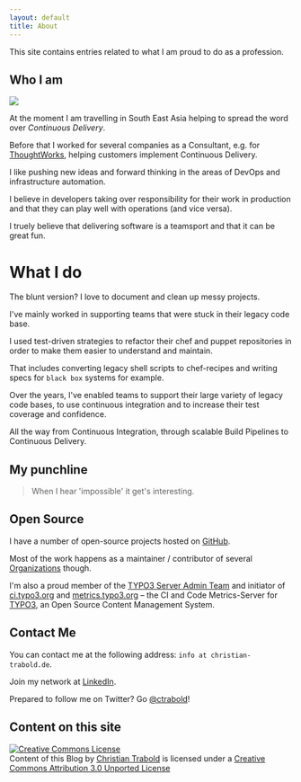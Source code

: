 ```yaml
---
layout: default
title: About
---
```


This site contains entries related to what I am proud to do as a profession.


## Who I am

<img src="http://www.gravatar.com/avatar/6d4ce863d23886ec67558ffe4309fe76.png" class="right" />

At the moment I am travelling in South East Asia helping to spread the word over _Continuous Delivery_.

Before that I worked for several companies as a Consultant, e.g. for [ThoughtWorks](http://thoughtworks.com/), helping customers implement Continuous Delivery.

I like pushing new ideas and forward thinking in the areas of DevOps and infrastructure automation.

I believe in developers taking over responsibility for their work in production and that they can play well with operations (and vice versa).

I truely believe that delivering software is a teamsport and that it can be great fun.


# What I do

The blunt version? I love to document and clean up messy projects.

I've mainly worked in supporting teams that were stuck in their legacy code base.

I used test-driven strategies to refactor their chef and puppet repositories in order to make them easier to understand and maintain.

That includes converting legacy shell scripts to chef-recipes and writing specs for `black box` systems for example.

Over the years, I've enabled teams to support their large variety of legacy code bases, to use continuous integration and to increase their test coverage and confidence.

All the way from Continuous Integration, through scalable Build Pipelines to Continuous Delivery.


## My punchline

<blockquote>
When I hear 'impossible' it get's interesting.
</blockquote>


## Open Source

I have a number of open-source projects hosted on [GitHub](https://github.com/ctrabold/).

Most of the work happens as a maintainer / contributor of several [Organizations](https://github.com/typo3-ci) though.

I'm also a proud member of the [TYPO3 Server Admin Team](https://typo3.org/teams/server-team/) and initiator of [ci.typo3.org](https://ci.typo3.org) and [metrics.typo3.org](https://metrics.typo3.org) – the CI and Code Metrics-Server for [TYPO3](https://typo3.org/), an Open Source Content Management System.


## Contact Me

You can contact me at the following address: `info at christian-trabold.de`.

Join my network at [LinkedIn](https://de.linkedin.com/in/ctrabold).

Prepared to follow me on Twitter? Go [@ctrabold](https://twitter.com/ctrabold)!


## Content on this site

<a rel="license" href="http://creativecommons.org/licenses/by/3.0/"><img alt="Creative Commons License" style="border-width:0" src="http://i.creativecommons.org/l/by/3.0/88x31.png" /></a><br /><span xmlns:dct="http://purl.org/dc/terms/" property="dct:title">Content of this Blog</span> by <a xmlns:cc="http://creativecommons.org/ns#" href="http://www.christian-trabold.de " property="cc:attributionName" rel="cc:attributionURL">Christian Trabold</a> is licensed under a <a rel="license" href="http://creativecommons.org/licenses/by/3.0/">Creative Commons Attribution 3.0 Unported License</a>
